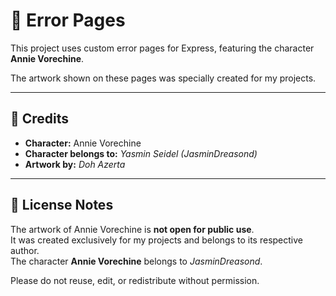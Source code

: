 # 🌸 Error Pages

This project uses custom error pages for Express, featuring the character **Annie Vorechine**.

The artwork shown on these pages was specially created for my projects.

---

## 🎨 Credits

- **Character:** Annie Vorechine  
- **Character belongs to:** *Yasmin Seidel (JasminDreasond)*  
- **Artwork by:** *Doh Azerta*  

---

## 📜 License Notes

The artwork of Annie Vorechine is **not open for public use**.  
It was created exclusively for my projects and belongs to its respective author.  
The character **Annie Vorechine** belongs to *JasminDreasond*.  

Please do not reuse, edit, or redistribute without permission.
